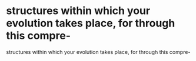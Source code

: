 # structures within which your evolution takes place, for through this compre-

structures within which your evolution takes place, for through this compre-